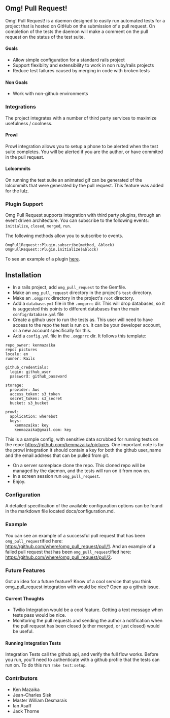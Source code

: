 ## Omg!  Pull Request!

Omg! Pull Request! is a daemon designed to easily run automated tests for a project that is hosted on GitHub on the submission of a pull request.  On completion of the tests the daemon will make a comment on the pull request on the status of the test suite.

#### Goals

* Allow simple configuration for a standard rails project
* Support flexibilty and extensibility to work in non ruby/rails projects
* Reduce test failures caused by merging in code with broken tests

#### Non Goals

* Work with non-github environments


### Integrations

The project integrates with a number of third party services to maximize usefulness / coolness.

#### Prowl

Prowl integration allows you to setup a phone to be alerted when the test suite completes.  You will be alerted if you are the author, or have commited in the pull request.

#### Lolcommits

On running the test suite an animated gif can be generated of the lolcommits that were generated by the pull request.  This feature was added for the lulz.

### Plugin Support

Omg Pull Request supports integration with third party plugins, through an event driven architecture.  You can subscribe to the following events: `initialize`, `closed`, `merged`, `run`.

The following methods allow you to subscribe to events.

```
OmgPullRequest::Plugin.subscribe(method, &block)
OmgPullRequest::Plugin.initialize(&block)
```

To see an example of a plugin [here](https://gist.github.com/4331610).



## Installation

* In a rails project, add `omg_pull_request` to the Gemfile.
* Make an `omg_pull_request` directory in the project's `test` directory.
* Make an `.omgprrc` directory in the project's `root` directory.
* Add a `database.yml` file in the `.omgprrc` dir.  This will drop databases, so it is suggested this points to different databases than the main `config/database.yml` file
* Create a github user to run the tests as.  This user will need to have access to the repo the test is run on.  It can be your developer account, or a new account specifically for this.
* Add a `config.yml` file in the `.omgprrc` dir.  It follows this template:

```
repo_owner: kenmazaika
repo: pictures
locale: en
runner: Rails 

github_credentials:
  login: github_user 
  password: github_password

storage:
  provider: Aws
  access_token: s3_token
  secret_token: s3_secret 
  bucket: s3_bucket

prowl:
  application: wherebot
  keys:
    kenmazaika: key
    kenmazaika@gmail.com: key
```

This is a sample config, with sensitive data scrubbed for running tests on the repo: https://github.com/kenmazaika/pictures.  One important note is for the prowl integration it should contain a key for both the github user_name and the email address that can be pulled from git.

* On a server someplace clone the repo.  This cloned repo will be managed by the daemon, and the tests will run on it from now on.
* In a screen session run `omg_pull_request`.
* Enjoy.

### Configuration

A detailed specification of the available configuration options can be found in the markdown file located docs/configuration.md.

### Example

You can see an example of a successful pull request that has been `omg_pull_request`ified here: https://github.com/where/omg_pull_request/pull/1.  And an example of a failed pull request that has been `omg_pull_request`ified here: https://github.com/where/omg_pull_request/pull/2.

### Future Features

Got an idea for a future feature?  Know of a cool service that you think omg_pull_request integration with would be nice?  Open up a github issue.

#### Current Thoughts

* Twilio Integration would be a cool feature.  Getting a text message when tests pass would be nice.
* Monitoring the pull requests and sending the author a notification when the pull request has been closed (either merged, or just closed) would be useful.

#### Running Integration Tests

Integration Tests call the github api, and verify the full flow works.  Before you run, you'll need to authenticate with a github profile that the tests can run on.  To do this run `rake test:setup`.

### Contributors

* Ken Mazaika
* Jean-Charles Sisk
* Master William Desmarais
* Ian Asaff
* Jack Thorne
